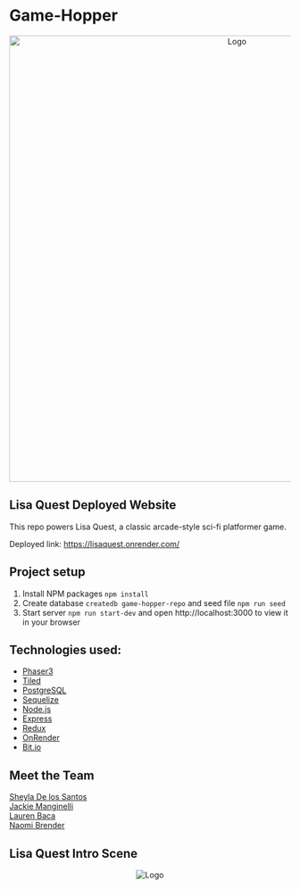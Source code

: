 # Game-Hopper

<div align="center">
  <img alt="Logo" src="public/Screen Shot 2022-12-15 at 7.36.07 PM.png" width="800" />
</div>

## Lisa Quest Deployed Website

This repo powers Lisa Quest, a classic arcade-style sci-fi platformer game. 

Deployed link: https://lisaquest.onrender.com/

## Project setup

1. Install NPM packages `npm install`
2. Create database `createdb game-hopper-repo` and seed file `npm run seed`
3. Start server `npm run start-dev` and open http://localhost:3000 to view it in your browser

## Technologies used:

- [Phaser3](https://phaser.io/)
- [Tiled](https://www.mapeditor.org/)
- [PostgreSQL](https://www.postgresql.org)
- [Sequelize](https://sequelize.org)
- [Node.js](https://nodejs.org/en/)
- [Express](https://expressjs.com)
- [Redux](https://redux.js.org)
- [OnRender](https://render.com/)
- [Bit.io](https://bit.io/dashboard)

## Meet the Team

[Sheyla De los Santos](https://github.com/ssshhheeeyyy) <br />
[Jackie Manginelli](https://github.com/jmanginelli11)<br />
[Lauren Baca](https://github.com/Lauren-Baca)<br />
[Naomi Brender](https://github.com/NaomiBBrender)<br />

## Lisa Quest Intro Scene

<div align="center">
  <img alt="Logo" src="public/Screen Shot 2022-12-15 at 7.37.24 PM.png" />
</div>
